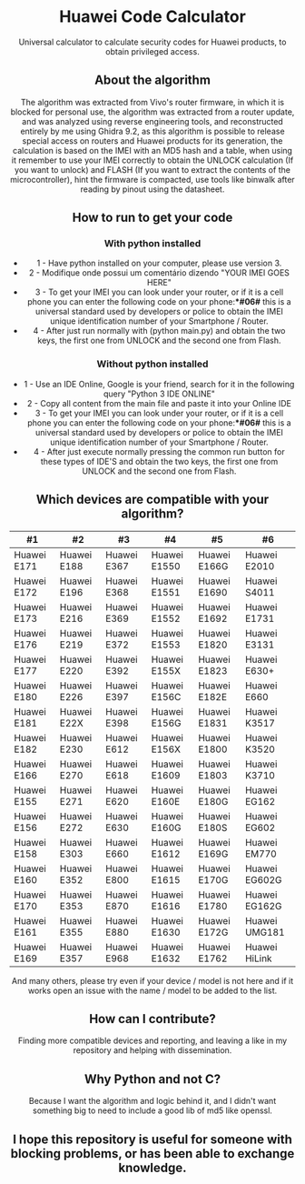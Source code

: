 <h1 align="center"> Huawei Code Calculator </h1>
<p align="center">
Universal calculator to calculate security codes for Huawei products, to obtain privileged access.
</p>

<h2 align="center">About the algorithm</h2>
<p align="center">
The algorithm was extracted from Vivo's router firmware, in which it is blocked for personal use, the algorithm was extracted from a router update, and was analyzed using reverse engineering tools, and reconstructed entirely by me using Ghidra 9.2, as this algorithm is possible to release special access on routers and Huawei products for its generation, the calculation is based on the IMEI with an MD5 hash and a table, when using it remember to use your IMEI correctly to obtain the UNLOCK calculation (If you want to unlock) and FLASH (If you want to extract the contents of the microcontroller), hint the firmware is compacted, use tools like binwalk after reading by pinout using the datasheet.
</p>

<h2 align="center">How to run to get your code</h2>
<h3 align="center">With python installed</h3>
<ul align="center">
    <li>1 - Have python installed on your computer, please use version 3.</li>
    <li>2 - Modifique onde possui um comentário dizendo "YOUR IMEI GOES HERE"</li>
    <li>3 - To get your IMEI you can look under your router, or if it is a cell phone you can enter the following code on your phone:<strong>*#06#</strong> this is a universal standard used by developers or police to obtain the IMEI unique identification number of your Smartphone / Router.</li>
    <li>4 - After just run normally with (python main.py) and obtain the two keys, the first one from UNLOCK and the second one from Flash.</li>
</ul>
<h3 align="center">Without python installed</h3>
<ul align="center">
    <li>1 - Use an IDE Online, Google is your friend, search for it in the following query "Python 3 IDE ONLINE"</li>
    <li>2 - Copy all content from the main file and paste it into your Online IDE</li>
    <li>3 - To get your IMEI you can look under your router, or if it is a cell phone you can enter the following code on your phone:<strong>*#06#</strong> this is a universal standard used by developers or police to obtain the IMEI unique identification number of your Smartphone / Router.</li>
    <li>4 - After just execute normally pressing the common run button for these types of IDE'S and obtain the two keys, the first one from UNLOCK and the second one from Flash.</li>
</ul>
<h2 align="center">Which devices are compatible with your algorithm?</h2>

| #1  | #2  | #3  | #4  | #5  | #6  |
| ------------ | ------------ | ------------ | ------------ | ------------ | ------------ |
|  Huawei E171 | Huawei E188  | Huawei E367  | Huawei E1550  |  Huawei E166G |  Huawei E2010 |
| Huawei E172  |  Huawei E196 | Huawei E368  |  Huawei E1551 | Huawei E1690  |  Huawei S4011 |
| Huawei E173  |  Huawei E216 | Huawei E369  | Huawei E1552  | Huawei E1692  | Huawei E1731  |
|  Huawei E176 | Huawei E219  | Huawei E372  | Huawei E1553  | Huawei E1820  | Huawei E3131  |
|  Huawei E177 |  Huawei E220 | Huawei E392  |  Huawei E155X | Huawei E1823  | Huawei E630+  |
| Huawei E180  |  Huawei E226 | Huawei E397  |  Huawei E156C |  Huawei E182E | Huawei E660  |
| Huawei E181  |  Huawei E22X | Huawei E398  | Huawei E156G  | Huawei E1831  | Huawei K3517  |
| Huawei E182  | Huawei E230  | Huawei E612  | Huawei E156X  |  Huawei E1800 |  Huawei K3520 |
|  Huawei E166 | Huawei E270  |  Huawei E618 | Huawei E1609  | Huawei E1803  |  Huawei K3710 |
|  Huawei E155 | Huawei E271  |  Huawei E620 | Huawei E160E  |  Huawei E180G | Huawei EG162  |
| Huawei E156  | Huawei E272  | Huawei E630  | Huawei E160G  | Huawei E180S  |  Huawei EG602 |
| Huawei E158  | Huawei E303  |  Huawei E660 | Huawei E1612  | Huawei E169G  | Huawei EM770  |
|  Huawei E160 |  Huawei E352 | Huawei E800  | Huawei E1615  | Huawei E170G  | Huawei EG602G  |
|  Huawei E170 | Huawei E353  | Huawei E870  | Huawei E1616  |  Huawei E1780 | Huawei EG162G  |
| Huawei E161  | Huawei E355  |  Huawei E880 |  Huawei E1630 | Huawei E172G  | Huawei UMG181  |
|  Huawei E169 | Huawei E357  |  Huawei E968 |  Huawei E1632 | Huawei E1762  | Huawei HiLink  |
<p align="center">
And many others, please try even if your device / model is not here and if it works open an issue with the name / model to be added to the list.
</p>

<h2 align="center"> How can I contribute?</h2>
<p align="center">Finding more compatible devices and reporting, and leaving a like in my repository and helping with dissemination.</p>

<h2 align="center">Why Python and not C?</h2>
<p align="center">Because I want the algorithm and logic behind it, and I didn't want something big to need to include a good lib of md5 like openssl.</p>

<h2 align="center">I hope this repository is useful for someone with blocking problems, or has been able to exchange knowledge.</h2>

